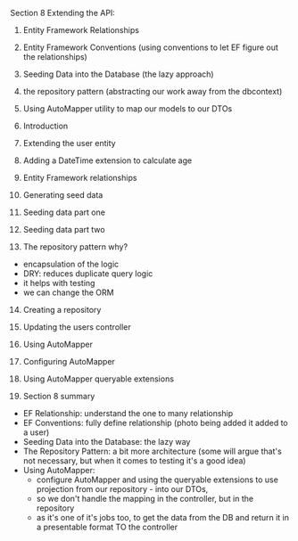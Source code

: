 Section 8 Extending the API:

1. Entity Framework Relationships

2. Entity Framework Conventions (using conventions to let EF figure out the relationships)

3. Seeding Data into the Database (the lazy approach)

4. the repository pattern (abstracting our work away from the dbcontext)

5. Using AutoMapper utility to map our models to our DTOs

6. Introduction

7. Extending the user entity

8. Adding a DateTime extension to calculate age

9. Entity Framework relationships

10. Generating seed data

11. Seeding data part one

12. Seeding data part two

13. The repository pattern why?

  * encapsulation of the logic
  * DRY: reduces duplicate query logic
  * it helps with testing
  * we can change the ORM
14. Creating a repository

15. Updating the users controller

16. Using AutoMapper

17. Configuring AutoMapper

18. Using AutoMapper queryable extensions

19. Section 8 summary

  * EF Relationship: understand the one to many relationship
  * EF Conventions: fully define relationship (photo being added it added to a user)
  * Seeding Data into the Database: the lazy way
  * The Repository Pattern: a bit more architecture (some will argue that's not necessary, but when it comes to testing it's a good idea)
  * Using AutoMapper:
     - configure AutoMapper and using the queryable extensions to use projection from our repository - into our DTOs,
     - so we don't handle the mapping in the controller, but in the repository
     - as it's one of it's jobs too, to get the data from the DB and return it in a  presentable format TO the controller     